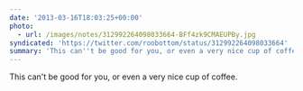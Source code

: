 ```yaml
---
date: '2013-03-16T18:03:25+00:00'
photo:
  - url: /images/notes/312992264098033664-BFf4zk9CMAEUPBy.jpg
syndicated: 'https://twitter.com/roobottom/status/312992264098033664'
summary: 'This can''t be good for you, or even a very nice cup of coffee.'
---
```

This can't be good for you, or even a very nice cup of coffee. 
